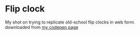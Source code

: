 # Flip clock

My shot on trying to replicate old-school flip clocks in web form. downloaded from [my codepen page](https://codepen.io/swagridcz/pen/oNwdbXV)